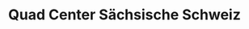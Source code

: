 ---
title: "Quad Center Sächsische Schweiz"
url: /pirna/quad-center-saechsische-schweiz/
shop: Autohaus
---